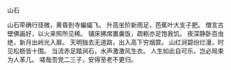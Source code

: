 山石

山石荦确行径微，黄昏到寺蝙蝠飞。
升高坐阶新雨足，芭蕉叶大支子肥。
僧言古壁佛画好，以火来照所见稀。
铺床拂席置羹饭，疏粝亦足饱我饥。
夜深静卧百虫绝，新月出岭光入扉。
天明独去无道路，出入高下穷烟霏。
山红涧碧纷烂漫，时见松枥皆十围。
当流赤足踏涧石，水声激激风生衣。
人生如此自可乐，岂必局束为人革几。
嗟哉吾党二三子，安得至老不更归。
